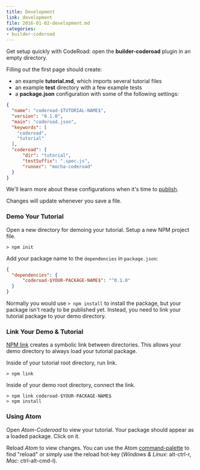 ```yaml
---
title: Development
link: development
file: 2016-01-02-development.md
categories:
- builder-coderoad
---
```


Get setup quickly with CodeRoad: open the **builder-coderoad** plugin in an empty directory.

Filling out the first page should create:

* an example **tutorial.md**, which imports several tutorial files
* an example **test** directory with a few example tests
* a **package.json** configuration with some of the following settings:

```json
{
  "name": "coderoad-$TUTORIAL-NAME$",
  "version": "0.1.0",
  "main": "coderoad.json",
  "keywords": [
    "coderoad",
    "tutorial"
  ],
  "coderoad": {
      "dir": "tutorial",
      "testSuffix": ".spec.js",
      "runner": "mocha-coderoad"
  }
}
```

We'll learn more about these configurations when it's time to [publish](/tutorial-docs#publish).

Changes will update whenever you save a file.

### Demo Your Tutorial

Open a new directory for demoing your tutorial. Setup a new NPM project file.

    > npm init

Add your package name to the `dependencies` in `package.json`:

```json
{
  "dependencies": {
      "coderoad-$YOUR-PACKAGE-NAME$": "^0.1.0"
  }
}
```

Normally you would use `> npm install` to install the package, but your package isn't ready to be published yet. Instead, you need to link your tutorial package to your demo directory.

### Link Your Demo & Tutorial

[NPM link](https://docs.npmjs.com/cli/link) creates a symbolic link between directories. This allows your demo directory to always load your tutorial package.

Inside of your tutorial root directory, run link.

    > npm link

Inside of your demo root directory, connect the link.

    > npm link coderoad-$YOUR-PACKAGE-NAME$
    > npm install


### Using Atom

Open *Atom-Coderoad* to view your tutorial. Your package should appear as a loaded package. Click on it.

Reload *Atom* to view changes. You can use the Atom [command-palette](https://atom.io/docs/latest/getting-started-atom-basics#command-palette) to find "reload" or simply use the reload hot-key (*Windows & Linux*: alt-ctrl-r, *Mac*: ctrl-alt-cmd-l).
